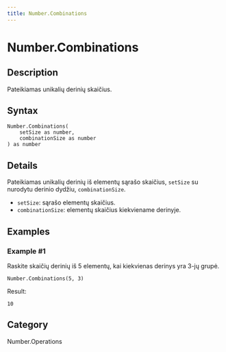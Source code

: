 ```yaml
---
title: Number.Combinations
---
```


# Number.Combinations


## Description

Pateikiamas unikalių derinių skaičius.


## Syntax

```powerquery
Number.Combinations(
    setSize as number,
    combinationSize as number
) as number
```


## Details

Pateikiamas unikalių derinių iš elementų sąrašo skaičius, <code>setSize</code> su nurodytu derinio dydžiu, <code>combinationSize</code>.<ul>    <li><code>setSize</code>: sąrašo elementų skaičius.</li>    <li><code>combinationSize</code>: elementų skaičius kiekviename derinyje.</li></ul>


## Examples

### Example #1 
Raskite skaičių derinių iš 5 elementų, kai kiekvienas derinys yra 3-jų grupė.
```powerquery
Number.Combinations(5, 3)
```

Result: 
```powerquery
10
```




## Category
Number.Operations
